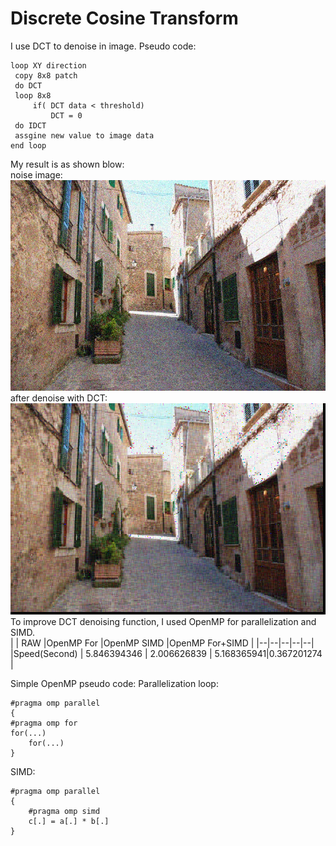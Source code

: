 



# Discrete Cosine Transform  

I use DCT to denoise in image.
Pseudo code:

    loop XY direction
     copy 8x8 patch 
     do DCT
     loop 8x8 
	     if( DCT data < threshold)
	         DCT = 0
     do IDCT
     assgine new value to image data
    end loop

My result is as shown blow:  
noise image:  
![enter image description here](https://github.com/jasonchenwork/ImageProcessing/blob/main/10reorganisation/img/Alley_30_noisy.bmp)  
after denoise with DCT:  
![enter image description here](https://github.com/jasonchenwork/ImageProcessing/blob/main/10reorganisation/img/DCT.bmp)  
To improve DCT denoising function, I used OpenMP for parallelization and SIMD.  
|  | RAW |OpenMP For |OpenMP SIMD |OpenMP For+SIMD |
|--|--|--|--|--|
|Speed(Second)  | 5.846394346 | 2.006626839 | 5.168365941|0.367201274 |  



Simple OpenMP pseudo code:
Parallelization loop:  

    #pragma omp parallel  
    {
    #pragma omp for  
    for(...)  
	    for(...)  
	}
  
  SIMD:  
  

    #pragma omp parallel  
    {
	    #pragma omp simd  
	    c[.] = a[.] * b[.]  
    }

